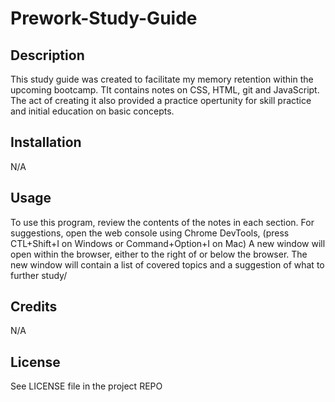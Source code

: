 # Prework-Study-Guide

## Description

This study guide was created to facilitate my memory retention within the upcoming bootcamp.  TIt contains notes on CSS, HTML, git and JavaScript.  The act of creating it also provided a practice opertunity for skill practice and initial education on basic concepts.


## Installation

N/A

## Usage

To use this program, review the contents of the notes in each section.  For suggestions, open the web console using Chrome DevTools, (press CTL+Shift+I on Windows or Command+Option+I on Mac)  A new window will open within the browser, either to the right of or below the browser.  The new window will contain a list of covered topics and a suggestion of what to further study/

## Credits

N/A

## License

See LICENSE file in the project REPO


